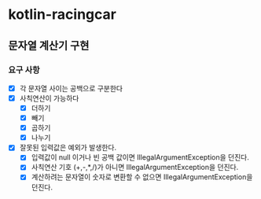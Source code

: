 # kotlin-racingcar

## 문자열 계산기 구현

### 요구 사항 

- [x] 각 문자열 사이는 공백으로 구분한다
- [x] 사칙연산이 가능하다
    - [x] 더하기
    - [x] 빼기
    - [x] 곱하기
    - [x] 나누기
- [x] 잘못된 입력값은 예외가 발생한다.
  - [x] 입력값이 null 이거나 빈 공백 값이면 IllegalArgumentException을 던진다.
  - [x] 사칙연산 기호 (+,-,*,/)가 아니면 IllegalArgumentException을 던진다.
  - [x] 계산하려는 문자열이 숫자로 변환할 수 없으면 IllegalArgumentException을 던진다.